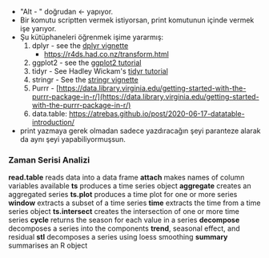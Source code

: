 - "Alt - " doğrudan <- yapıyor.
- Bir komutu scriptten vermek istiyorsan, print komutunun içinde vermek işe yarıyor.
- Şu kütüphaneleri öğrenmek işime yararmış:
	1.  dplyr - see the [dplyr vignette](https://cran.r-project.org/web/packages/dplyr/vignettes/dplyr.html)
		- https://r4ds.had.co.nz/transform.html
	2.  ggplot2 - see the [ggplot2 tutorial](http://r-statistics.co/Complete-Ggplot2-Tutorial-Part1-With-R-Code.html)    
	3.  tidyr - See Hadley Wickam's [tidyr tutorial](https://blog.rstudio.com/2014/07/22/introducing-tidyr/)    
	4.  stringr - See the [stringr vignette](https://cran.r-project.org/web/packages/stringr/vignettes/stringr.html)    
	6.  Purrr - [https://data.library.virginia.edu/getting-started-with-the-purrr-package-in-r/](https://data.library.virginia.edu/getting-started-with-the-purrr-package-in-r/)
	7.  data.table: https://atrebas.github.io/post/2020-06-17-datatable-introduction/
- print yazmaya gerek olmadan sadece yazdıracağın şeyi paranteze alarak da aynı şeyi yapabiliyormuşsun.

### Zaman Serisi Analizi
**read.table** reads data into a data frame
**attach** makes names of column variables available
**ts** produces a time series object
**aggregate** creates an aggregated series
**ts.plot** produces a time plot for one or more series
**window** extracts a subset of a time series
**time** extracts the time from a time series object
**ts.intersect** creates the intersection of one or more time series
**cycle** returns the season for each value in a series
**decompose** decomposes a series into the components
**trend**, seasonal effect, and residual
**stl** decomposes a series using loess smoothing
**summary** summarises an R object

  
  